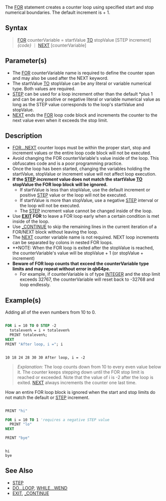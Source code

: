 The [FOR](FOR) statement creates a counter loop using specified start and stop numerical boundaries. The default increment is + 1.

## Syntax
 
> [FOR](FOR) counterVariable = startValue [TO](TO) stopValue [STEP increment]
>   *{code}*
>   ⋮
> [NEXT](NEXT) [counterVariable]

## Parameter(s)

* The [FOR](FOR) counterVariable name is required to define the counter span and may also be used after the NEXT keyword.
* The startValue [TO](TO) stopValue can be any literal or variable numerical type. Both values are  required.
* [STEP](STEP) can be used for a loop increment other than the default *plus 1 and can be any positive or negative literal or variable numerical value as long as the STEP value corresponds to the loop's startValue and stopValue.
* [NEXT](NEXT) ends the [FOR](FOR) loop code block and increments the counter to the next value even when it exceeds the stop limit. 

## Description

* [FOR...NEXT](FOR...NEXT) counter loops must be within the proper start, stop and increment values or the entire loop code block will not be executed. 
* Avoid changing the FOR counterVariable's value inside of the loop. This obfuscates code and is a poor programming practice.
* Once the loop has been started, changing the variables holding the startValue, stopValue or increment value will not affect loop execution.
* **If the [STEP](STEP) *increment* value does not match the startValue [TO](TO) stopValue the FOR loop block will be ignored.**
  * If startValue is less than stopValue, use the default increment or positive [STEP](STEP) value or the loop will not be executed.
  * If startValue is more than stopValue, use a negative [STEP](STEP) interval or the loop will not be executed.
  * The [STEP](STEP) increment value cannot be changed inside of the loop.
* Use **[EXIT](EXIT) FOR** to leave a FOR loop early when a certain condition is met inside of the loop.
* Use [_CONTINUE](_CONTINUE) to skip the remaining lines in the current iteration of a FOR/NEXT block without leaving the loop.
* The [NEXT](NEXT) counter variable name is not required. NEXT loop increments can be separated by colons in nested FOR loops. 
* **NOTE: When the FOR loop is exited after the stopValue is reached, the counterVariable's value will be stopValue + 1 (or stopValue + increment)
* **Beware of FOR loop counts that exceed the counterVariable type limits and may repeat without error in qb64pe.**
  * For example, if counterVariable is of type [INTEGER](INTEGER) and the stop limit exceeds 32767, the counterVariable will reset back to -32768 and loop endlessly.

## Example(s)

Adding all of the even numbers from 10 to 0.

```vb

FOR i = 10 TO 0 STEP -2
  totaleven% = i + totaleven%
  PRINT totaleven%;
NEXT
PRINT "After loop, i ="; i 

```

```text

10 18 24 28 30 30 After loop, i = -2

```

> *Explanation:* The loop counts down from 10 to every even value below it. The counter keeps stepping down until the FOR stop limit is reached or exceeded. Note that the value of i is -2 after the loop is exited. [NEXT](NEXT) always increments the counter one last time.

How an entire FOR loop block is ignored when the start and stop limits do not match the default or [STEP](STEP) increment.

```vb

PRINT "hi"

FOR i = 10 TO 1 'requires a negative STEP value
  PRINT "lo"
NEXT

PRINT "bye"

```

```text

hi
bye 

```

## See Also

* [STEP](STEP) 
* [DO...LOOP](DO...LOOP), [WHILE...WEND](WHILE...WEND)
* [EXIT](EXIT), [_CONTINUE](_CONTINUE)
